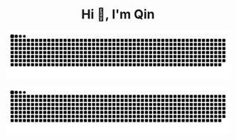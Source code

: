 <h1 align="center">Hi 👋, I'm Qin</h1>
 
<p align="center"><img src="https://raw.githubusercontent.com/qxqxia/qxqxia/main/assets/snake_green.svg" alt="Hello, World!" /></p>
<p align="center"><img src="https://raw.githubusercontent.com/qxqxia/qxqxia/main/assets/snake_tomato.svg" alt="Hello, World!" /></p>

<!--
**qxqxia/qxqxia** is a ✨ _special_ ✨ repository because its `README.md` (this file) appears on your GitHub profile.

Here are some ideas to get you started:

- 🔭 I’m currently working on ...
- 🌱 I’m currently learning ...
- 👯 I’m looking to collaborate on ...
- 🤔 I’m looking for help with ...
- 💬 Ask me about ...
- 📫 How to reach me: ...
- 😄 Pronouns: ...
- ⚡ Fun fact: ...
--
-->
